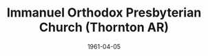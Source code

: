 ---
date: &id001 1961-04-05
end_date: null
location:
  address: null
  city: Thornton
  state: AR
minister:
- end: 1963-01-01
  name: Laurence Vail
  start: 1961-01-01
  type: Pastor
- end: 1967-01-01
  name: Donald Taws
  start: 1963-01-01
  type: Pastor
- end: 1972-01-01
  name: Abe Ediger
  start: 1967-01-01
  type: Pastor
- end: 1976-01-01
  name: Elmer Dortzbach
  start: 1973-01-01
  type: Supply Pastor
- end: 2002-10-02
  name: Richard Wynja
  start: 1977-01-01
  type: Pastor
- end: 1996-01-01
  name: Jonathan Male
  start: 1992-01-01
  type: Associate Pastor
- end: 2001-01-01
  name: Matthew Kingsbury
  start: 1999-01-01
  type: Associate Pastor
ministers:
- Laurence Vail
- Donald Taws
- Abe Ediger
- Elmer Dortzbach
- Richard Wynja
- Jonathan Male
- Matthew Kingsbury
name: Immanuel Orthodox Presbyterian Church
names:
- end: 2002-10-02
  name: Immanuel Orthodox Presbyterian Church
  start: 1961-04-05
origination_date: *id001
raw_data: "AR    Thornton\n\nImmanuel Orthodox Presbyterian Church  (April 5, 1961\u2013\
  October 2, 2002)\nPastors: Laurence Vail, 1961\u201363\nDonald Taws, 1963\u2013\
  67\nAbe Ediger, 1967\u201372\nElmer Dortzbach (Supply), 1973\u201376\nRichard Wynja,\
  \ 1977\u20132002\nAssoc. Pastors: Jonathan Male, 1992\u20131996\nMatthew Kingsbury,\
  \ 1999\u20132001"
states:
- AR
status:
  active: false
  end_date: 2002-10-02
  reason: null
  received_from: null
  withdrawal_to: null
title: Immanuel Orthodox Presbyterian Church (Thornton AR)
year_established:
- 1961

---